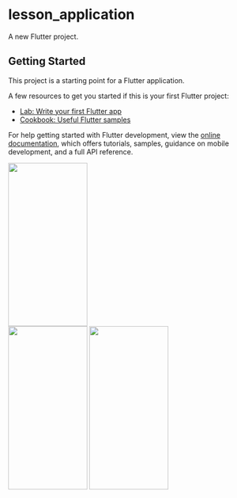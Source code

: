 # lesson_application

A new Flutter project.

## Getting Started

This project is a starting point for a Flutter application.

A few resources to get you started if this is your first Flutter project:

- [Lab: Write your first Flutter app](https://docs.flutter.dev/get-started/codelab)
- [Cookbook: Useful Flutter samples](https://docs.flutter.dev/cookbook)

For help getting started with Flutter development, view the
[online documentation](https://docs.flutter.dev/), which offers tutorials,
samples, guidance on mobile development, and a full API reference.


<div>
<img src="https://user-images.githubusercontent.com/40968259/187487767-ff83bd32-1cd5-48b9-b7e6-9219ff475928.gif" width="160" height="330">
  <br>
<img src="https://user-images.githubusercontent.com/40968259/187336369-3d4c5d6a-d405-4cd4-9dea-be5a2c5860db.jpg" width="160" height="330">
<img src="https://user-images.githubusercontent.com/40968259/187336611-9da9e16a-980c-4fac-a41a-5013ccf80fbe.jpg" width="160" height="330">

</div>
